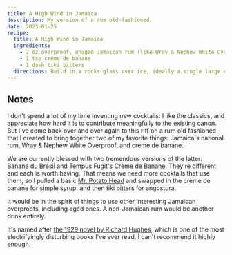 ```yaml
---
title: A High Wind in Jamaica
description: My version of a rum old-fashioned.
date: 2023-01-25
recipe:
  title: A High Wind in Jamaica
  ingredients:
    - 2 oz overproof, unaged Jamaican rum (like Wray & Nephew White Overproof)
    - 1 tsp crème de banane
    - 1 dash tiki bitters
  directions: Build in a rocks glass over ice, ideally a single large cube, and stir a bunch. No garnish necessary, but if you feel like being fancy, you can use an orange wedge as an anchor for a cocktail umbrella that's been forced inside out, as if by high wind.
---
```


## Notes

I don't spend a lot of my time inventing new cocktails: I like the classics, and appreciate how hard it is to contribute meaningfully to the existing canon. But I've come back over and over again to this riff on a rum old fashioned that I created to bring together two of my favorite things: Jamaica's national rum, Wray & Nephew White Overproof, and crème de banane.

We are currently blessed with two tremendous versions of the latter: [Banane du Brésil](https://www.giffard.com/en/liqueurs-premium/373-3037.html) and Tempus Fugit's [Crème de Banane](https://www.tempusfugitspirits.com/copy-of-creme-de-cacao). They're different and each is worth having. That means we need more cocktails that use them, so I pulled a basic [Mr. Potato Head](https://www.tastingtable.com/1101587/what-it-means-to-mr-potato-head-a-cocktail/) and swapped in the crème de banane for simple syrup, and then tiki bitters for angostura.

It would be in the spirit of things to use other interesting Jamaican overproofs, including aged ones. A non-Jamaican rum would be another drink entirely.

It's named after [the 1929 novel by Richard Hughes](https://en.wikipedia.org/wiki/A_High_Wind_in_Jamaica_(novel)), which is one of the most electrifyingly disturbing books I've ever read. I can't recommend it highly enough.
